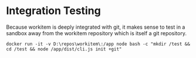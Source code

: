 # Integration Testing

Because workitem is deeply integrated with git, it makes sense to test in a sandbox away from the workitem repository which is itself a git repository.

`docker run -it -v D:\repos\workitem\:/app node bash -c "mkdir /test && cd /test && node /app/dist/cli.js init +git"`